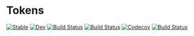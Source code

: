 # Tokens

[![Stable](https://img.shields.io/badge/docs-stable-blue.svg)](https://rryi.github.io/Tokens.jl/stable)
[![Dev](https://img.shields.io/badge/docs-dev-blue.svg)](https://rryi.github.io/Tokens.jl/dev)
[![Build Status](https://travis-ci.com/rryi/Tokens.jl.svg?branch=master)](https://travis-ci.com/rryi/Tokens.jl)
[![Build Status](https://ci.appveyor.com/api/projects/status/github/rryi/Tokens.jl?svg=true)](https://ci.appveyor.com/project/rryi/Tokens-jl)
[![Codecov](https://codecov.io/gh/rryi/Tokens.jl/branch/master/graph/badge.svg)](https://codecov.io/gh/rryi/Tokens.jl)
[![Build Status](https://api.cirrus-ci.com/github/rryi/Tokens.jl.svg)](https://cirrus-ci.com/github/rryi/Tokens.jl)

